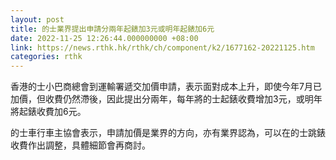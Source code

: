 ```yaml
---
layout: post
title: 的士業界提出申請分兩年起錶加3元或明年起錶加6元
date: 2022-11-25 12:26:44.000000000 +08:00
link: https://news.rthk.hk/rthk/ch/component/k2/1677162-20221125.htm
categories: rthk
---
```


香港的士小巴商總會到運輸署遞交加價申請，表示面對成本上升，即使今年7月已加價，但收費仍然滯後，因此提出分兩年，每年將的士起錶收費增加3元，或明年將起錶收費加6元。

的士車行車主協會表示，申請加價是業界的方向，亦有業界認為，可以在的士跳錶收費作出調整，具體細節會再商討。
